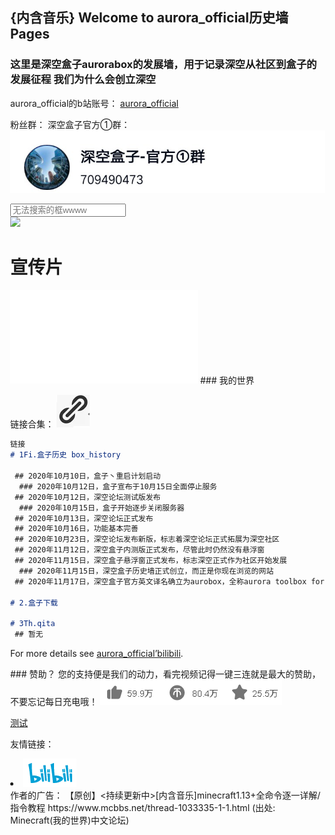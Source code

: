 
## {内含音乐} Welcome to aurora_official历史墙 Pages

<head>
  <title>
    深空aurora发展墙
  </title>
</head>
<body>
  <h3>
这里是深空盒子aurorabox的发展墙，用于记录深空从社区到盒子的发展征程
我们为什么会创立深空
  </h3> 
</body>


aurora_official的b站账号： [aurora_official](https://space.bilibili.com/) 

粉丝群：
深空盒子官方①群：
<a href="https://jq.qq.com/?_wv=1027&k=4jYm7Ks3">
  <img src="./home/join_aurorachat_1.jpg">
  </a>


<div class="clearfix g-search search-container">
  <input type="text" placeholder="无法搜索的框wwww">
  <span class="icon search-btn">
  </span>
</div>

<img src="./home/.jpg">


# 宣传片
<iframe src="//player.bilibili.com/player.html?aid=712802738&bvid=BV1fD4y1Q7NA&cid=256284881&page=1" scrolling="no" border="0" frameborder="no" framespacing="0" allowfullscreen="true"> </iframe>
### 我的世界

链接合集：
<img src="./home/2.png">

```markdown
链接
# 1Fi.盒子历史 box_history

 ## 2020年10月10日，盒子丶重启计划启动
  ### 2020年10月12日，盒子宣布于10月15日全面停止服务
 ## 2020年10月12日，深空论坛测试版发布
  ### 2020年10月15日，盒子开始逐步关闭服务器
 ## 2020年10月13日，深空论坛正式发布
 ## 2020年10月16日，功能基本完善
 ## 2020年10月23日，深空论坛发布新版，标志着深空论坛正式拓展为深空社区
 ## 2020年11月12日，深空盒子内测版正式发布，尽管此时仍然没有悬浮窗
 ## 2020年11月15日，深空盒子悬浮窗正式发布，标志深空正式作为社区开始发展
  ### 2020年11月15日，深空盒子历史墙正式创立，而正是你现在浏览的网站
 ## 2020年11月17日，深空盒子官方英文译名确立为aurobox，全称aurora toolbox for minecraft
 
# 2.盒子下载

# 3Th.qita
 ## 暂无
```

For more details see [aurora_official’bilibili](https://space.bilibili.com/).

<span class="h-f-btn h-follow">
  <i class="关注">
  </i>
        </span>
### 赞助？
您的支持便是我们的动力，看完视频记得一键三连就是最大的赞助，不要忘记每日充电哦！
<img src="./home/3.png">

[测试](测试.html)

友情链接：

<li class="downloads"><a href="https://bilibili.com">
  <img src="./home/4.png">
  </a>

</li>
作者的广告：
【原创】<持续更新中>[内含音乐]minecraft1.13+全命令逐一详解/指令教程
https://www.mcbbs.net/thread-1033335-1-1.html
(出处: Minecraft(我的世界)中文论坛)

<head>
<meta charset="UFT-8">
<title>²âÊÔ</title>
<style>
html,body{
margin:0px;
width:100%;
height:100%;
overflow:hidden;



  background:#000;



}



#canvas{



position:absolute;



width:100%;



height:100%;



}



</style>



</head>



<body>



<canvas id="canvas"></canvas>



<script>



function project3D(x,y,z,vars){



var p,d;



x-=vars.camX;



y-=vars.camY-8;



z-=vars.camZ;



p=Math.atan2(x,z);



d=Math.sqrt(x*x+z*z);



x=Math.sin(p-vars.yaw)*d;



z=Math.cos(p-vars.yaw)*d;



p=Math.atan2(y,z);



d=Math.sqrt(y*y+z*z);



y=Math.sin(p-vars.pitch)*d;



z=Math.cos(p-vars.pitch)*d;



var rx1=-1000;



var ry1=1;



var rx2=1000;



var ry2=1;



var rx3=0;



var ry3=0;



var rx4=x;



var ry4=z;



var uc=(ry4-ry3)*(rx2-rx1)-(rx4-rx3)*(ry2-ry1);



var ua=((rx4-rx3)*(ry1-ry3)-(ry4-ry3)*(rx1-rx3))/uc;



var ub=((rx2-rx1)*(ry1-ry3)-(ry2-ry1)*(rx1-rx3))/uc;



if(!z)z=0.000000001;



if(ua>0&&ua<1&&ub>0&&ub<1){



return {



x:vars.cx+(rx1+ua*(rx2-rx1))*vars.scale,



y:vars.cy+y/z*vars.scale,



d:(x*x+y*y+z*z)



};



}else{



return { d:-1 };



}



}



function elevation(x,y,z){



var dist = Math.sqrt(x*x+y*y+z*z);



if(dist && z/dist>=-1 && z/dist <=1) return Math.acos(z / dist);



return 0.00000001;



}



function rgb(col){



col += 0.000001;



var r = parseInt((0.5+Math.sin(col)*0.5)*16);



var g = parseInt((0.5+Math.cos(col)*0.5)*16);



var b = parseInt((0.5-Math.sin(col)*0.5)*16);



return "#"+r.toString(16)+g.toString(16)+b.toString(16);



}



function interpolateColors(RGB1,RGB2,degree){



var w2=degree;



var w1=1-w2;



return [w1*RGB1[0]+w2*RGB2[0],w1*RGB1[1]+w2*RGB2[1],w1*RGB1[2]+w2*RGB2[2]];



}



function rgbArray(col){



col += 0.000001;



var r = parseInt((0.5+Math.sin(col)*0.5)*256);



var g = parseInt((0.5+Math.cos(col)*0.5)*256);



var b = parseInt((0.5-Math.sin(col)*0.5)*256);



return [r, g, b];



}



function colorString(arr){



var r = parseInt(arr[0]);



var g = parseInt(arr[1]);



var b = parseInt(arr[2]);



return "#"+("0" + r.toString(16) ).slice (-2)+("0" + g.toString(16) ).slice (-2)+("0" + b.toString(16) ).slice (-2);



}



function process(vars){



if(vars.points.length<vars.initParticles) for(var i=0;i<5;++i) spawnParticle(vars);



var p,d,t;



p = Math.atan2(vars.camX, vars.camZ);



d = Math.sqrt(vars.camX * vars.camX + vars.camZ * vars.camZ);



d -= Math.sin(vars.frameNo / 80) / 25;



t = Math.cos(vars.frameNo / 300) / 165;



vars.camX = Math.sin(p + t) * d;



vars.camZ = Math.cos(p + t) * d;



vars.camY = -Math.sin(vars.frameNo / 220) * 15;



vars.yaw = Math.PI + p + t;



vars.pitch = elevation(vars.camX, vars.camZ, vars.camY) - Math.PI / 2;



var t;



for(var i=0;i<vars.points.length;++i){



x=vars.points[i].x;



y=vars.points[i].y;



z=vars.points[i].z;



d=Math.sqrt(x*x+z*z)/1.0075;



t=.1/(1+d*d/5);



p=Math.atan2(x,z)+t;



vars.points[i].x=Math.sin(p)*d;



vars.points[i].z=Math.cos(p)*d;



vars.points[i].y+=vars.points[i].vy*t*((Math.sqrt(vars.distributionRadius)-d)*2);



if(vars.points[i].y>vars.vortexHeight/2 || d<.25){



vars.points.splice(i,1);



spawnParticle(vars);



}



}



}



function drawFloor(vars){



var x,y,z,d,point,a;



for (var i = -25; i <= 25; i += 1) {



for (var j = -25; j <= 25; j += 1) {



x = i*2;



z = j*2;



y = vars.floor;



d = Math.sqrt(x * x + z * z);



point = project3D(x, y-d*d/85, z, vars);



if (point.d != -1) {



size = 1 + 15000 / (1 + point.d);



a = 0.15 - Math.pow(d / 50, 4) * 0.15;



if (a > 0) {



vars.ctx.fillStyle = colorString(interpolateColors(rgbArray(d/26-vars.frameNo/40),[0,128,32],.5+Math.sin(d/6-vars.frameNo/8)/2));



vars.ctx.globalAlpha = a;



vars.ctx.fillRect(point.x-size/2,point.y-size/2,size,size);



}



}



}



}



vars.ctx.fillStyle = "#82f";



for (var i = -25; i <= 25; i += 1) {



for (var j = -25; j <= 25; j += 1) {



x = i*2;



z = j*2;



y = -vars.floor;



d = Math.sqrt(x * x + z * z);



point = project3D(x, y+d*d/85, z, vars);



if (point.d != -1) {



size = 1 + 15000 / (1 + point.d);



a = 0.15 - Math.pow(d / 50, 4) * 0.15;



if (a > 0) {



vars.ctx.fillStyle = colorString(interpolateColors(rgbArray(-d/26-vars.frameNo/40),[32,0,128],.5+Math.sin(-d/6-vars.frameNo/8)/2));



vars.ctx.globalAlpha = a;



vars.ctx.fillRect(point.x-size/2,point.y-size/2,size,size);



}



}



}



}



}



function sortFunction(a,b){



return b.dist-a.dist;



}



function draw(vars){



vars.ctx.globalAlpha=.15;



vars.ctx.fillStyle="#000";



vars.ctx.fillRect(0, 0, canvas.width, canvas.height);



drawFloor(vars);



var point,x,y,z,a;



for(var i=0;i<vars.points.length;++i){



x=vars.points[i].x;



y=vars.points[i].y;



z=vars.points[i].z;



point=project3D(x,y,z,vars);



if(point.d != -1){



vars.points[i].dist=point.d;



size=1+vars.points[i].radius/(1+point.d);



d=Math.abs(vars.points[i].y);



a = .8 - Math.pow(d / (vars.vortexHeight/2), 1000) * .8;



vars.ct
